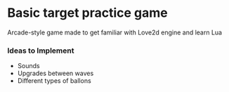 # Basic target practice game

Arcade-style game made to get familiar with Love2d engine and learn Lua

### Ideas to Implement
- Sounds
- Upgrades between waves
- Different types of ballons